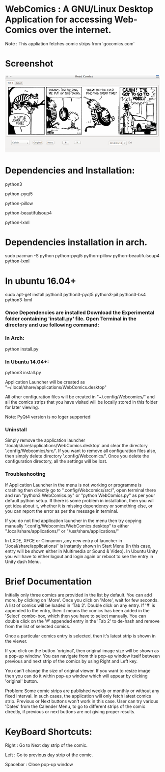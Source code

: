 ﻿# WebComics :  A GNU/Linux Desktop Application for accessing Web-Comics over the internet.

Note : This appliation fetches comic strips from 'gocomics.com'

# Screenshot
![ReadManga](/Images/sample.png)

# Dependencies and Installation:

python3

python-pyqt5

python-pillow

python-beautifulsoup4

python-lxml


# Dependencies installation in arch.

sudo pacman -S python python-pyqt5 python-pillow python-beautifulsoup4 python-lxml

# In ubuntu 16.04+

sudo apt-get install python3 python3-pyqt5 python3-pil python3-bs4 python3-lxml



### Once Dependencies are installed Download the Experimental folder containing 'install.py' file. Open Terminal in the directory and use following command:

### In Arch:

python install.py

### In Ubuntu 14.04+:

python3 install.py

Application Launcher will be created as "~/.local/share/applications/WebComics.desktop"

All other configuration files will be created in "~/.config/Webcomics/" and all the comics strips that you have visited will be locally stored in this folder for later viewing.

Note: PyQt4 version is no loger supported

### Uninstall

Simply remove the application launcher '.local/share/applications/WebComics.desktop' and clear the directory '.config/Webcomics/src/'. If you want to remove all configuration files also, then simply delete directory '.config/Webcomics/'. Once you delete the configuration directory, all the settings will be lost.

### Troubleshooting

If Application Launcher in the menu is not working or programme is crashing then directly go to ".config/Webcomics/src/", open terminal there and run "python3 WebComics.py" or "python WebComics.py" as per your default python setup. If there is some problem in installation, then you will get idea about it, whether it is missing dependency or something else, or you can report the error as per the message in terminal.

If you do not find application launcher in the menu then try copying manually ".config/Webcomics/WebComics.desktop" to either ".local/share/applications/" or "/usr/share/applications/"

In LXDE, XFCE or Cinnamon ,any new entry of launcher in '.local/share/applications/' is instantly shown in Start Menu (In this case, entry will be shown either in Multimedia or Sound & Video). In Ubuntu Unity you will have to either logout and login again or reboot to see the entry in Unity dash Menu.


# Brief Documentation
Initially only three comics are provided in the list by default. You can add more, by clicking on 'More'. Once you click on 'More', wait for few seconds. A list of comics will be loaded in 'Tab 2'. Double click on any entry. If '#' is appended to the entry, then it means the comics has been added in the 'Select' combo-box, which then you have to select manually. You can double click on the '#' appended entry in the 'Tab 2' to de-hash and remove from the list of selected comics. 

Once a particular comics entry is selected, then it's latest strip is shown in the viewer.

If you click on the button 'original', then original image size will be shown as a pop-up window. You can navigate from this pop-up window itself between previous and next strip of the comics by using Right and Left key.

You can't change the size of original viewer. If you want to resize image then you can do it within pop-up window which will appear by clicking 'original' button.

Problem: Some comic strips are published weekly or monthly or without any fixed interval. In such cases, the application will only fetch latest comics strip. Previous or Next buttons won't work in this case. User can try various 'Dates' from the Calender Menu, to go to different strips of the comic directly, if previous or next buttons are not giving proper results.

# KeyBoard Shortcuts:

Right : Go to Next day strip of the comic.

Left  : Go to previous day strip of the comic.

Spacebar : Close pop-up window
